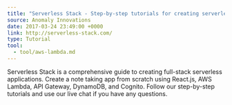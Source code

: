 ```yaml
---
title: "Serverless Stack - Step-by-step tutorials for creating serverless React.js apps"
source: Anomaly Innovations
date: 2017-03-24 23:49:00 +0000
link: http://serverless-stack.com/
type: Tutorial
tool:
  - tool/aws-lambda.md
---
```

Serverless Stack is a comprehensive guide to creating full-stack serverless applications. Create a note taking app from scratch using React.js, AWS Lambda, API Gateway, DynamoDB, and Cognito. Follow our step-by-step tutorials and use our live chat if you have any questions.
